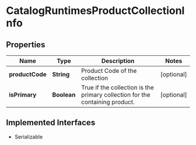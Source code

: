 

# CatalogRuntimesProductCollectionInfo


## Properties

| Name | Type | Description | Notes |
|------------ | ------------- | ------------- | -------------|
|**productCode** | **String** | Product Code of the collection |  [optional] |
|**isPrimary** | **Boolean** | True if the collection is the primary collection for the containing product. |  [optional] |


## Implemented Interfaces

* Serializable


